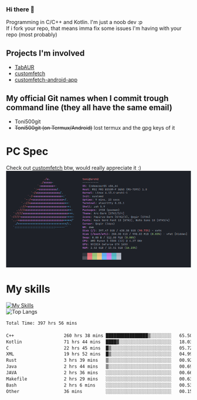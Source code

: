 ### Hi there 👋

Programming in C/C++ and Kotlin. I'm just a noob dev :p\
If i fork your repo, that means imma fix some issues I'm having with your repo (most probably)

## Projects I'm involved
 - [TabAUR](https://github.com/BurntRanch/TabAUR)
 - [customfetch](https://github.com/Toni500github/customfetch)
 - [customfetch-android-app](https://github.com/Toni500github/customfetch-android-app)

## My official Git names when I commit trough command line (they all have the same email)
* Toni500git
* ~~Toni500git (on Termux/Android)~~ lost termux and the gpg keys of it

# PC Spec
Check out [customfetch](https://github.com/Toni500github/customfetch) btw, would really appreciate it :)
![screenshot.png](https://github.com/Toni500github/customfetch/raw/main/screenshot.png)

# My skills
[![My Skills](https://skillicons.dev/icons?i=cpp,bash,kotlin,androidstudio,arch,linux&theme=light)](https://skillicons.dev)\
![Top Langs](https://github-readme-stats.vercel.app/api/top-langs/?username=Toni500github&layout=compact)

<!--START_SECTION:waka-->

```txt
Total Time: 397 hrs 56 mins

C++                   260 hrs 38 mins ████████████████▒░░░░░░░░   65.50 %
Kotlin                71 hrs 44 mins  ████▓░░░░░░░░░░░░░░░░░░░░   18.03 %
C                     22 hrs 45 mins  █▒░░░░░░░░░░░░░░░░░░░░░░░   05.72 %
XML                   19 hrs 52 mins  █▒░░░░░░░░░░░░░░░░░░░░░░░   04.99 %
Rust                  3 hrs 39 mins   ▒░░░░░░░░░░░░░░░░░░░░░░░░   00.92 %
Java                  2 hrs 44 mins   ▒░░░░░░░░░░░░░░░░░░░░░░░░   00.69 %
JAVA                  2 hrs 36 mins   ░░░░░░░░░░░░░░░░░░░░░░░░░   00.66 %
Makefile              2 hrs 29 mins   ░░░░░░░░░░░░░░░░░░░░░░░░░   00.63 %
Bash                  2 hrs 6 mins    ░░░░░░░░░░░░░░░░░░░░░░░░░   00.53 %
Other                 36 mins         ░░░░░░░░░░░░░░░░░░░░░░░░░   00.15 %
```

<!--END_SECTION:waka-->
